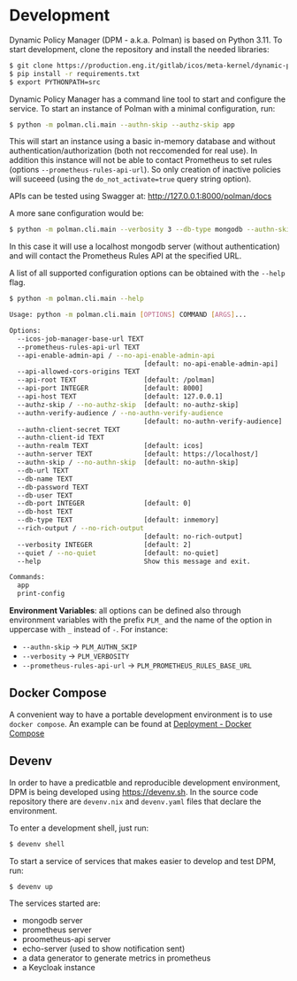 # Development 


Dynamic Policy Manager (DPM - a.k.a. Polman) is based on Python 3.11. To start development, clone the repository and install the needed libraries:

```bash
$ git clone https://production.eng.it/gitlab/icos/meta-kernel/dynamic-policy-manager.git
$ pip install -r requirements.txt
$ export PYTHONPATH=src
```

Dynamic Policy Manager has a command line tool to start and configure the service. To start an instance of Polman with a minimal configuration, run:

```bash
$ python -m polman.cli.main --authn-skip --authz-skip app
```

This will start an instance using a basic in-memory database and without authentication/authorization (both not reccomended for real use). In addition this instance will not be able to contact Prometheus to set rules (options `--prometheus-rules-api-url`). So only creation of inactive policies will suceeed (using the `do_not_activate=true` query string option).

APIs can be tested using Swagger at: <http://127.0.0.1:8000/polman/docs>

A more sane configuration would be:

```bash
$ python -m polman.cli.main --verbosity 3 --db-type mongodb --authn-skip --authz-skip --prometheus-rules-api-url http://localhost:5000/api/v1/rules app
```

In this case it will use a localhost mongodb server (without authentication) and will contact the Prometheus Rules API at the specified URL.

A list of all supported configuration options can be obtained with the `--help` flag.

```bash
$ python -m polman.cli.main --help

Usage: python -m polman.cli.main [OPTIONS] COMMAND [ARGS]...

Options:
  --icos-job-manager-base-url TEXT
  --prometheus-rules-api-url TEXT
  --api-enable-admin-api / --no-api-enable-admin-api
                                  [default: no-api-enable-admin-api]
  --api-allowed-cors-origins TEXT
  --api-root TEXT                 [default: /polman]
  --api-port INTEGER              [default: 8000]
  --api-host TEXT                 [default: 127.0.0.1]
  --authz-skip / --no-authz-skip  [default: no-authz-skip]
  --authn-verify-audience / --no-authn-verify-audience
                                  [default: no-authn-verify-audience]
  --authn-client-secret TEXT
  --authn-client-id TEXT
  --authn-realm TEXT              [default: icos]
  --authn-server TEXT             [default: https://localhost/]
  --authn-skip / --no-authn-skip  [default: no-authn-skip]
  --db-url TEXT
  --db-name TEXT
  --db-password TEXT
  --db-user TEXT
  --db-port INTEGER               [default: 0]
  --db-host TEXT
  --db-type TEXT                  [default: inmemory]
  --rich-output / --no-rich-output
                                  [default: no-rich-output]
  --verbosity INTEGER             [default: 2]
  --quiet / --no-quiet            [default: no-quiet]
  --help                          Show this message and exit.

Commands:
  app
  print-config

```

**Environment Variables**: all  options can be defined also through environment variables with the prefix `PLM_` and the name of the option in uppercase with `_` instead of `-`. For instance:

- `--authn-skip` -> `PLM_AUTHN_SKIP`
- `--verbosity`  -> `PLM_VERBOSITY`
- `--prometheus-rules-api-url` -> `PLM_PROMETHEUS_RULES_BASE_URL`


## Docker Compose

A convenient way to have a portable development environment is to use `docker compose`. An example can be found at [Deployment - Docker Compose](deployment.md#docker-compose)

## Devenv

In order to have a predicatble and reproducible development environment, DPM is being developed using <https://devenv.sh>. In the source code repository there are `devenv.nix` and `devenv.yaml` files that declare the environment.

To enter a development shell, just run:
```bash
$ devenv shell
```

To start a service of services that makes easier to develop and test DPM, run:
```bash
$ devenv up
```

The services started are:

- mongodb server
- prometheus server
- proometheus-api server
- echo-server (used to show notification sent)
- a data generator to generate metrics in prometheus
- a Keycloak instance